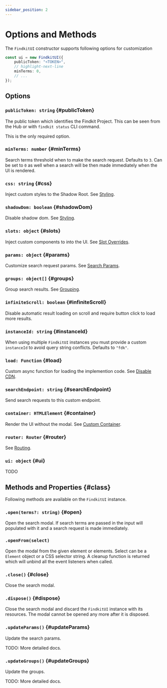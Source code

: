 ```yaml
---
sidebar_position: 2
---
```


# Options and Methods

The `FindkitUI` constructor supports following options for customization

```ts
const ui = new FindkitUI({
	publicToken: "<TOKEN>",
	// highlight-next-line
	minTerms: 0,
	// ...
});
```

## Options

<Api page="ui.findkituioptions" />

### `publicToken: string` {#publicToken}

The public token which identifies the Findkit Project. This can be seen from the
Hub or with `findkit status` CLI command.

This is the only required option.

<Api page="ui.findkituioptions.publicToken" />

### `minTerms: number` {#minTerms}

Search terms threshold when to make the search request. Defaults to `3`. Can be
set to `0` as well when a search will be then made immediately when the UI is
rendered.

<Api page="ui.findkituioptions.minTerms" />

### `css: string` {#css}

Inject custom styles to the Shadow Root. See [Styling](/ui/styling).

<Api page="ui.findkituioptions.css" />

### `shadowDom: boolean` {#shadowDom}

Disable shadow dom. See [Styling](/ui/styling).

<Api page="ui.findkituioptions.shadowDom" />

### `slots: object` {#slots}

Inject custom components to into the UI. See [Slot
Overrides](/ui/slot-overrides/).

<Api page="ui.findkituioptions.slots" />

### `params: object` {#params}

Customize search request params. See [Search Params](/ui/options/params).

<Api page="ui.findkituioptions.params" />

### `groups: object[]` {#groups}

Group search results. See [Grouping](/ui/groups).

<Api page="ui.findkituioptions.groups" />

### `infiniteScroll: boolean` {#infiniteScroll}

Disable automatic result loading on scroll and require button click to load more
results.

<Api page="ui.findkituioptions.infiniteScroll" />

### `instanceId: string` {#instanceId}

When using multiple `FindkitUI` instances you must provide a custom
`instanceId` to avoid query string conflicts. Defaults to `"fdk"`.

<Api page="ui.findkituioptions.instanceId" />

### `load: Function` {#load}

Custom async function for loading the implemention code.
See [Disable CDN](/ui/advanced/disable-cdn).

<Api page="ui.findkituioptions.load" />

### `searchEndpoint: string` {#searchEndpoint}

Send search requests to this custom endpoint.

<Api page="ui.findkituioptions.searchEndpoint" />

### `container: HTMLElement` {#container}

Render the UI without the modal. See [Custom
Container](ui/advanced/custom-container).

<Api page="ui.findkituioptions.container" />

### `router: Router` {#router}

See [Routing](/ui/advanced/routing).

<Api page="ui.findkituioptions.router" />

### `ui: object` {#ui}

TODO

## Methods and Properties {#class}

Following methods are available on the `FindkitUI` instance.

<Api page="ui.findkitui" />

### `.open(terms?: string)` {#open}

Open the search modal. If search terms are passed in the input will populated
with it and a search request is made immediately.

### `.openFrom(select)`

Open the modal from the given element or elements. Select can be a `Element`
object or a CSS selector string. A cleanup function is returned which will
unbind all the event listeners when called.

<Api page="ui.findkitui.openfrom" />

### `.close()` {#close}

Close the search modal.

<Api page="ui.findkitui.close" />

### `.dispose()` {#dispose}

Close the search modal and discard the `FindkitUI` instance with its resources.
The modal cannot be opened any more after it is disposed.

<Api page="ui.findkitui.dispose" />

### `.updateParams()` {#updateParams}

Update the search params.

TODO: More detailed docs.

<Api page="ui.findkitui.updateparams" />

### `.updateGroups()` {#updateGroups}

Update the groups.

TODO: More detailed docs.

<Api page="ui.findkitui.updategroups" />
